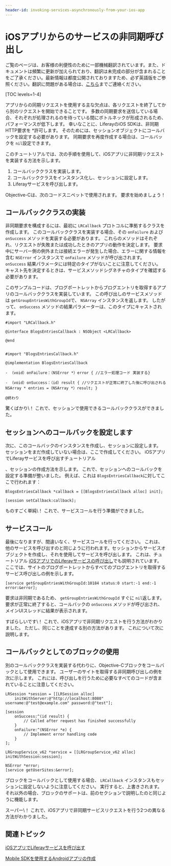 ```yaml
---
header-id: invoking-services-asynchronously-from-your-ios-app
---
```


# iOSアプリからのサービスの非同期呼び出し

<p class="alert alert-info"><span class="wysiwyg-color-blue120">ご覧のページは、お客様の利便性のために一部機械翻訳されています。また、ドキュメントは頻繁に更新が加えられており、翻訳は未完成の部分が含まれることをご了承ください。最新情報は都度公開されておりますため、必ず英語版をご参照ください。翻訳に問題がある場合は、<a href="mailto:support-content-jp@liferay.com">こちら</a>までご連絡ください。</span></p>

[TOC levels=1-4]

アプリからの同期リクエストを使用する主な欠点は、各リクエストを終了してから別のリクエストを開始できることです。 多数の同期要求を送信している場合、それぞれが処理されるのを待っている間にボトルネックが形成されるため、パフォーマンスが低下します。 幸いなことに、LiferayのiOS SDKは、非同期</em> HTTP要求を *許可します。 そのためには、セッションオブジェクトにコールバックを設定する必要があります。 同期要求を再度作成する場合は、コールバックを `nil`設定できます。</p>

このチュートリアルでは、次の手順を使用して、iOSアプリに非同期リクエストを実装する方法を示します。

1.  コールバッククラスを実装します。
2.  コールバッククラスをインスタンス化し、セッションに設定します。
3.  Liferayサービスを呼び出します。

Objective-Cは、次のコードスニペットで使用されます。 要求を始めましょう！

## コールバッククラスの実装

非同期要求を構成するには、最初に `LRCallback` プロトコルに準拠するクラスを作成します。 このコールバッククラスを実装する場合、その `onFailure` および `onSuccess` メソッドを実装する必要があります。 これらのメソッドはそれぞれ、リクエストが失敗または成功したときのアプリの動作を決定します。 要求中にサーバー側の例外または接続エラーが発生した場合、エラーに関する情報を含む `NSError` インスタンスで `onFailure` メソッドが呼び出されます。 `onSuccess` 結果パラメータには特定のタイプがないことに注意してください。 キャスト先を決定するときは、サービスメソッドシグネチャのタイプを確認する必要があります。

このサンプルコードは、ブログポートレットからブログエントリを取得するアプリのコールバッククラスを実装しています。 この呼び出しのサービスメソッドは `getGroupEntriesWithGroupId`で、 `NSArray` インスタンスを返します。 したがって、 `onSuccess` メソッドの結果パラメーターは、このタイプにキャストされます。

    #import "LRCallback.h"
    
    @interface BlogsEntriesCallback : NSObject <LRCallback>
    
    @end
    
    
    #import "BlogsEntriesCallback.h"
    
    @implementation BlogsEntriesCallback

    - （void）onFailure：（NSError *）error { //エラー処理コード 実装する}

    - （void）onSuccess：（id）result { //リクエストが正常に終了した後に呼び出される NSArray * entries =（NSArray *）result; }

    @終わり

驚くばかり\！ これで、セッションで使用できるコールバッククラスができました。

## セッションへのコールバックを設定します

次に、このコールバックのインスタンスを作成し、セッションに設定します。 セッションをまだ作成していない場合は、ここで作成してください。 iOSアプリ</a> でLiferayサービスを呼び出すチュートリアル

、セッションの作成方法を示します。 これで、セッションへのコールバックを設定する準備が整いました。 例えば、これは `BlogsEntriesCallback`に対してここで行われます：</p> 

    BlogsEntriesCallback *callback = [[BlogsEntriesCallback alloc] init];
    
    [session setCallback:callback];
    

ものすごく単純\！ これで、サービスコールを行う準備ができました。



## サービスコール

最後になりますが、間違いなく、サービスコールを行ってください。 これは、他のサービスを呼び出すのと同じように行われます。セッションからサービスオブジェクトを作成し、それを使用してサービスを呼び出します。 これは、チュートリアル [iOSアプリでのLiferayサービスの呼び出し](/docs/7-1/tutorials/-/knowledge_base/t/invoking-liferay-services-in-your-ios-app)でも説明されています。 ここでは、サイトのブログポートレットからすべてのブログエントリを取得するサービス呼び出しの例を示します。

    [service getGroupEntriesWithGroupId:10184 status:0 start:-1 end:-1 error:&error];
    

要求は非同期であるため、 `getGroupEntriesWithGroupId` すぐに `nil`返します。 要求が正常に終了すると、コールバックの `onSuccess` メソッドが呼び出され、メインUIスレッドに結果が表示されます。

すばらしいです\！ これで、iOSアプリで非同期リクエストを行う方法がわかりました。 ただし、同じことを達成する別の方法があります。 これについて次に説明します。



## コールバックとしてのブロックの使用

別のコールバッククラスを実装する代わりに、Objective-Cブロックをコールバックとして使用できます。 ユーザーのサイトを取得する非同期呼び出しの例を次に示します。 これには、呼び出しを行うために必要なすべてのコードが含まれていることに注意してください。

    LRSession *session = [[LRSession alloc] 
        initWithServer:@"http://localhost:8080" username:@"test@example.com" password:@"test"];
    
    [session
        onSuccess:^(id result) {
            // Called after request has finished successfully
        }
        onFailure:^(NSError *e) {
            // Implement error handling code
        }
    ];
    
    LRGroupService_v62 *service = [[LRGroupService_v62 alloc] initWithSession:session];
    
    NSError *error;
    [service getUserSites:&error];
    

ブロックをコールバックとして使用する場合、 `LRCallback` インスタンスもセッションに設定しないように注意してください。 実行すると、上書きされます。 それ以外の場合、ブロックのサポートは、前のセクションで説明したのと同じように機能します。

スーパー\！ これで、iOSアプリで非同期サービスリクエストを行う2つの異なる方法がわかりました。



## 関連トピック

[iOSアプリでLiferayサービスを呼び出す](/docs/7-1/tutorials/-/knowledge_base/t/invoking-liferay-services-in-your-ios-app)

[Mobile SDKを使用するAndroidアプリの作成](/docs/7-1/tutorials/-/knowledge_base/t/creating-android-apps-that-use-the-mobile-sdk)
